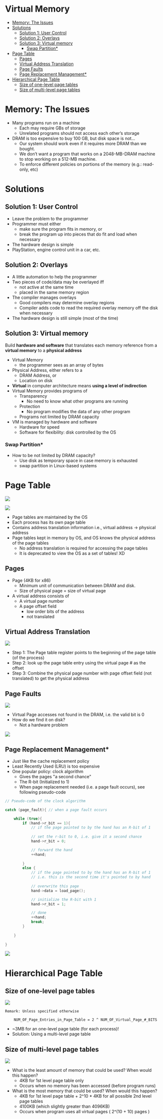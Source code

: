 # Virtual Memory
<!-- TOC -->

- [Memory: The Issues](#memory-the-issues)
- [Solutions](#solutions)
    - [Solution 1: User Control](#solution-1-user-control)
    - [Solution 2: Overlays](#solution-2-overlays)
    - [Solution 3: Virtual memory](#solution-3-virtual-memory)
        - [Swap Partition*](#swap-partition)
- [Page Table](#page-table)
    - [Pages](#pages)
    - [Virtual Address Translation](#virtual-address-translation)
    - [Page Faults](#page-faults)
    - [Page Replacement Management*](#page-replacement-management)
- [Hierarchical Page Table](#hierarchical-page-table)
    - [Size of one-level page tables](#size-of-one-level-page-tables)
    - [Size of multi-level page tables](#size-of-multi-level-page-tables)

<!-- /TOC -->
# Memory: The Issues
- Many programs run on a machine
    - Each may require GBs of storage
    - Unrelated programs should not access each other’s storage
- DRAM is too expensive to buy 100 GB, but disk space is not…
    - Our system should work even if it requires more DRAM than we bought.
    - We don’t want a program that works on a 2048-MB-DRAM machine to stop working on a 512-MB machine.
    - To enforce different policies on portions of the memory (e.g.: read-only, etc)
# Solutions
## Solution 1: User Control
- Leave the problem to the programmer
- Programmer must either 
    - make sure the program fits in memory, or
    - break the program up into pieces that do fit and load when necessary
- The hardware design is simple
- PlayStation, engine control unit in a car, etc.
## Solution 2: Overlays
- A little automation to help the programmer
- Two pieces of code/data may be overlayed iff
    - not active at the same time
    - placed in the same memory region
- The compiler manages overlays
    - Good compilers may determine overlay regions
    - Compiler adds code to read the required overlay memory off the
disk when necessary
- The hardware design is still simple (most of the time)
## Solution 3: Virtual memory
Build **hardware and software** that translates each memory reference from a **virtual memory** to a **physical address**
- Virtual Memory
    - the programmer sees as an array of bytes
- Physical Address, either refers to a 
    - DRAM Address, or
    - Location on disk
- **Virtual** in computer architecture means **using a level of indirection**
- Virtual Memory provides programs of
    - Transparency
        - No need to know what other programs are running
    - Protection
        - No program modifies the data of any other program
    - Programs not limited by DRAM capacity
- VM is managed by hardware and software
    - Hardware for speed
    - Software for flexibility: disk controlled by the OS

### Swap Partition*
- How to be not limited by DRAM capacity?
    - Use disk as temporary space in case memory is exhausted
    - swap partition in Linux-based systems

# Page Table
![](pg_tb1.jpg)

![](pg_tb2.jpg)

- Page tables are maintained by the OS
- Each process has its own page table
- Contains address translation information i.e., virtual address -> physical address
- Page tables kept in memory by OS, and OS knows the physical address of the page tables
    - No address translation is required for accessing the page tables
    - It is deprecated to view the OS as a set of tables! XD

## Pages
- Page (4KB for x86)
    - Minimum unit of communication between DRAM and disk.
    - Size of physical page = size of virtual page
- A virtual address consists of
    - A virtual page number
    - A page offset field 
        - low order bits of the address
        - not translated

## Virtual Address Translation
![](pg_tb3.jpg)

- Step 1: The Page table register points to the beginning of the page table (of the process)
- Step 2: look up the page table entry using the virtual page # as the offset
- Step 3: Combine the physical page number with page offset field (not translated) to get the physical address 
## Page Faults
![](page_fault.jpg)
- Virtual Page accesses not found in the DRAM, i.e. the valid bit is 0
- How do we find it on disk?
    - Not a hardware problem

![](page_fault2.jpg)

## Page Replacement Management*
- Just like the cache replacement policy
- Least Recently Used (LRU) is too expensive
- One popular policy: clock algorithm
    - Gives the pages "a second chance"
    - The R-bit (Initialized to 1)
    - When page replacement needed (i.e. a page fault occurs), see following pseudo-code
```cpp
// Pseudo-code of the clock algorithm

catch (page_fault){ // when a page fault occurs

    while (true){
        if (hand->r_bit == 1){
            // if the page pointed to by the hand has an R-bit of 1
            
            // set the r-bit to 0, i.e. give it a second chance
            hand->r_bit = 0; 

            // forward the hand
            ++hand;
            
        }
        else {
            // if the page pointed to by the hand has an R-bit of 1
            // i.e. this is the second time it's pointed to by hand
            
            // overwrite this page
            hand->data = load_page();

            // initialize the R-bit with 1
            hand->r_bit = 1;

            // done
            ++hand;
            break;
        }
        
    }
    
}
```
![](clock_algo.jpg)

# Hierarchical Page Table
## Size of one-level page tables
![](pg_tb_size.jpg)</br>

```
Remark: Unless specified otherwise

    NUM_OF_Page_Entries_in_Page_Table = 2 ^ NUM_OF_Virtual_Page_#_BITS
```
- ~3MB for an one-level page table (for each process)!
- Solution: Using a multi-level page table
## Size of multi-level page tables
![](pg_tb_m_size.jpg)</br>
- What is the least amount of memory that could be used? When would this happen?
    - 4KB for 1st level page table only
    - Occurs when no memory has been accessed (before program runs)
- What is the most memory that could be used? When would this happen?
    - 4KB for 1st level page table + 2^10 * 4KB for all possible 2nd level page tables
    - 4100KB (which slightly greater than 4096KB)
    - Occurs when program uses all virtual pages ( 2^(10 + 10) pages )